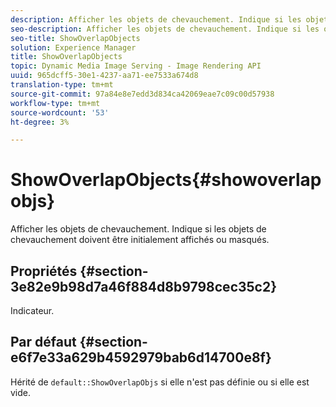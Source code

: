 ```yaml
---
description: Afficher les objets de chevauchement. Indique si les objets de chevauchement doivent être initialement affichés ou masqués.
seo-description: Afficher les objets de chevauchement. Indique si les objets de chevauchement doivent être initialement affichés ou masqués.
seo-title: ShowOverlapObjects
solution: Experience Manager
title: ShowOverlapObjects
topic: Dynamic Media Image Serving - Image Rendering API
uuid: 965dcff5-30e1-4237-aa71-ee7533a674d8
translation-type: tm+mt
source-git-commit: 97a84e8e7edd3d834ca42069eae7c09c00d57938
workflow-type: tm+mt
source-wordcount: '53'
ht-degree: 3%

---
```



# ShowOverlapObjects{#showoverlapobjs}

Afficher les objets de chevauchement. Indique si les objets de chevauchement doivent être initialement affichés ou masqués.

## Propriétés {#section-3e82e9b98d7a46f884d8b9798cec35c2}

Indicateur.

## Par défaut {#section-e6f7e33a629b4592979bab6d14700e8f}

Hérité de `default::ShowOverlapObjs` si elle n&#39;est pas définie ou si elle est vide.
